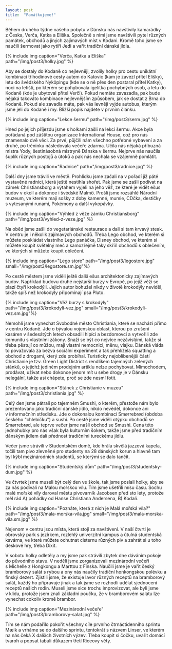 ```yaml
---
layout: post
title:  "Památkujeme!"
---
```


Během druhého týdne našeho pobytu v&nbsp;Dánsku nás navštívily kamarádky z&nbsp;Česka, Verča, Katka a Eliška.
Společně s&nbsp;nimi jsme navštívili pytel různých památek, obchodů a jiných zajímavých míst v&nbsp;Kodani.
Kromě toho jsme se naučili šermovat jako rytíři Jedi a vařit tradiční dánská jídla.

{% include img caption="Verča, Katka a Eliška" path="/img/post3/holky.jpg" %}

Aby se dostaly do Kodaně co nejlevněji, zvolily holky pro cestu unikátní kombinaci tříhodinové cesty autem do Katovic (kam je zavezl přítel Elišky), letu do švédského Nyköpingu (kde se o&nbsp;ně přes den postaral přítel Katky), noci na letišti, po kterém se pohybovala igelitka pochybných osob, a letu do Kodaně (kde je ubytoval přítel Verči).
Pokud nemáte zavazadla, pak bude nějaká takováto kombinace nejlevnějším způsobem, jak se dostat z&nbsp;Brna do Kodaně.
Pokud ale zavadla máte, pak vás levněji vyjde autobus, kterým jsme jeli do Kodaně i my. Bližší popis najdete v&nbsp;prvním článku.

{% include img caption="Lekce šermu" path="/img/post3/serm.jpg" %}

Hned po jejich příjezdu jsme s&nbsp;holkami zašli na lekci šermu.
Akce byla pořádaná pod záštitou organizace International House, což pro nás znamenalo dvě věci.
Za prvé, půjčili nám všechno potřebné vybavení a za druhé, po tréninku následovala večeře zdarma. Učila nás nějaká příbuzná mistra Yody, šestinásobná mistryně Dánska v&nbsp;šermu.
Nejprve nás naučila šuplík různých postojů a útoků a pak nás nechala se vzájemně pomlátit.

{% include img caption="Radnice" path="/img/post3/radnice.jpg" %}

Další dny jsme trávili ve městě.
Prohlídku jsme začali na v&nbsp;pořadí již páté vystavěné radnici, která ještě nestihla shořet.
Pak jsme se zašli podívat na zámek Christiansborg
a výtahem vyjeli na jeho věž, ze které je vidět ešus budov v&nbsp;okolí a dokonce i švédské Malmö.
Prošli jsme rozsáhlé Národní muzeum, ve kterém mají sošky z&nbsp;doby kamenné, mumie, CDčka, destičky s&nbsp;vytesanými runami, Pokémony a další vykopávky.

{% include img caption="Výhled z věže zámku Christiansborg" path="/img/post3/vyhled-z-veze.jpg" %}

Na oběd jsme zašli do vegetariánské restaurace a dali si tam krvavý steak.
V&nbsp;centru je i několik zajímavých obchodů.
Třeba Lego obchod, ve kterém si můžete poskládat vlastního Lego panáčka,
Disney obchod, ve kterém si můžete koupit světelný meč
a samozřejmě taky skříň obchodů s&nbsp;oblečením, ve kterých si můžete koupit oblečení.

{% include img caption="Lego store" path="/img/post3/legostore.jpg" small="/img/post3/legostore.sm.jpg"%}

Po cestě městem jsme viděli ještě další ešus architektonicky zajímavých budov.
Například budovu druhé nejstarší burzy v&nbsp;Evropě, po jejíž věži se plazí čtyři krokodýli.
Jejich autor bohužel nikdy v&nbsp;životě krokodýly neviděl, takže spíš než krokodýly připomínají psa Pluto.

{% include img caption="Věž burzy s krokodýly" path="/img/post3/krokodyli-vez.jpg" small="/img/post3/krokodyli-vez.sm.jpg"%}

Nemohli jsme vynechat Svobodné město Christiania, které se nachází přímo v&nbsp;centru Kodaně.
Jde o&nbsp;bývalou vojenskou oblast, kterou po zrušení kasáren v&nbsp;šedesátých letech obsadili hipíci a bezdomovci a vytvořili zde komunitu s&nbsp;vlastními zákony.
Snaží se být co nejvíce nezávislými, takže si třeba pěstují co můžou, mají vlastní nemocnici, měnu, vlajku.
Dánská vláda to považovala za bezva sociální experiment a tak přehlížela squatting a obchod z&nbsp;drogami, který zde probíhal.
Turisticky nejoblíbenější částí Christianie je tzv. Green Light District s&nbsp;rendlíkem tajemných zelených stánků, o&nbsp;jejichž jediném prodejním artiklu nelze pochybovat.
Mimochodem, prodávat, užívat nebo dokonce jenom mít u&nbsp;sebe drogy je v&nbsp;Dánsku nelegální, takže asi chápete, proč se zde nesmí fotit.

{% include img caption="Stánek z Christianie v muzeu" path="/img/post3/christiania.jpg" %}

Celý den jsme pátrali po tajemném Smushi, o&nbsp;kterém, přestože nám bylo prezentováno jako tradiční dánské jídlo, nikdo nevěděl, dokonce ani v&nbsp;informačním středisku.
Jde o&nbsp;dokonalou kombinaci Smørrebrød (obdoba českého "chlebíčku") a sushi.
Po cestě jsme viděli otýpku obchodů se Smørrebrød, ale teprve večer jsme našli obchod se Smushi.
Cena této jednohubky pro nás však byla kulturním šokem, takže jsme před tradičním dánským jídlem dali přednost tradičními tureckému jídlu.

Večer jsme strávili v&nbsp;Studentském domě, kde hrála skvělá jazzová kapela, točili tam pivo zlevněné pro studenty na 28 dánských korun
a hlavně tam byl kýbl mezinárodních studentů, se kterými se dalo tančit.

{% include img caption="Studentský dům" path="/img/post3/studentsky-dum.jpg" %}

Ve čtvrtek jsme museli být celý den ve škole, tak jsme poslali holky, aby se za nás podívali na Malou mořskou vílu.
Tím jsme ušetřili mísu času.
Sochu malé mořské víly daroval městu pivovarník Jacobsen před sto lety, protože měl rád A) pohádky od Hanse Christiana Andersena, B) Kodaň.

{% include img caption="Poznáte, která z nich je Malá mořská víla?" path="/img/post3/mala-morska-vila.jpg" small="/img/post3/mala-morska-vila.sm.jpg" %}

Nejenom v&nbsp;centru jsou místa, která stojí za navštívení.
V&nbsp;naší čtvrti je obrovský park s&nbsp;jezírkem, rozlehlý univerzitní kampus a útulná studentská kavárna, ve které můžete ochutnat cisternu různých piv a zahrát si u&nbsp;toho deskové hry, třeba Dixit.

V&nbsp;sobotu holky odletěly a my jsme pak strávili zbytek dne dáváním pokoje do původního stavu.
V&nbsp;neděli jsme zorganizovali mezinárodní večeři s&nbsp;Michelle z&nbsp;Hongkongu a Marttou z&nbsp;Finska.
Naučili jsme je vařit český bramborový salát s&nbsp;rybou a ony nás naučily tradiční honkongskou polévku a finský dezert.
Zjistili jsme, že existuje lavor různých receptů na bramborový salát,
každý ho připravuje jinak
a tak jsme se rozhodli udělat sjednocení receptů našich rodin.
Museli jsme sice trochu improvizovat, ale byli jsme v&nbsp;klidu, protože jsem znali základní poučku, že v&nbsp;bramborovém salátu lze vynechat cokoliv kromě brambor.

{% include img caption="Mezinárodní večeře" path="/img/post3/bramborovy-salat.jpg" %}

Tím se nám podařilo pokořit všechny cíle prvního čtrnáctidenního sprintu Mælk
a vrháme se do dalšího sprintu, tentokrát s&nbsp;názvem Linser, ve kterém na nás čeká X dalších životních výzev.
Třeba koupit si čočku, uvařit domácí tvaroh a popsat tabuli důkazem třetí Riceovy věty.
